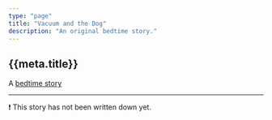 ```yaml
---
type: "page"
title: "Vacuum and the Dog"
description: "An original bedtime story."
---
```


## {{meta.title}}

A [bedtime story](/bedtime-stories)

---

:exclamation: This story has not been written down yet.

<!-- Once upon a time...

The end. -->